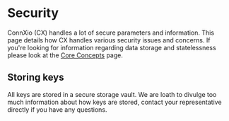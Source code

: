 # Security

ConnXio (CX) handles a lot of secure parameters and information. This page details how CX handles various security issues and concerns. If you're looking for information regarding data storage and statelessness please look at the [Core Concepts](/Core%20Concepts.md) page.

## Storing keys

All keys are stored in a secure storage vault. We are loath to divulge too much information about how keys are stored, contact your representative directly if you have any questions.